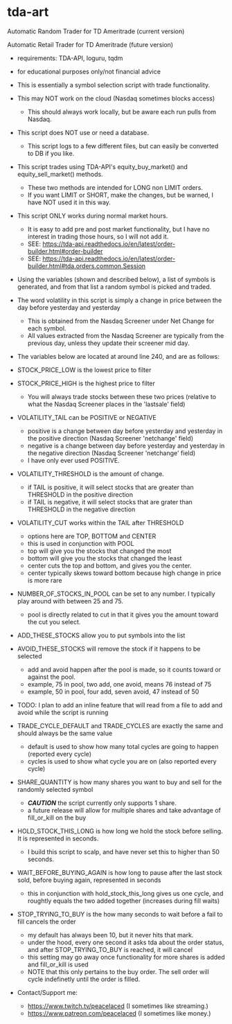 # tda-art

Automatic Random Trader for TD Ameritrade (current version)

Automatic Retail Trader for TD Ameritrade (future version)

- requirements: TDA-API, loguru, tqdm

- for educational purposes only/not financial advice

- This is essentially a symbol selection script with trade functionality.

- This may NOT work on the cloud (Nasdaq sometimes blocks access)
  - This should always work locally, but be aware each run pulls from Nasdaq.

- This script does NOT use or need a database.
  - This script logs to a few different files, but can easily be converted to DB if you like.

- This script trades using TDA-API's equity_buy_market() and equity_sell_market() methods.
  - These two methods are intended for LONG non LIMIT orders.
  - If you want LIMIT or SHORT, make the changes, but be warned, I have NOT used it in this way.

- This script ONLY works during normal market hours. 
  - It is easy to add pre and post market functionality, but I have no interest in trading those hours, so I will not add it.
  - SEE: https://tda-api.readthedocs.io/en/latest/order-builder.html#order-builder
  - SEE: https://tda-api.readthedocs.io/en/latest/order-builder.html#tda.orders.common.Session

- Using the variables (shown and described below), a list of symbols is generated, and from that list a random symbol is picked and traded.

- The word volatility in this script is simply a change in price between the day before yesterday and yesterday
  - This is obtained from the Nasdaq Screener under Net Change for each symbol.
  - All values extracted from the Nasdaq Screener are typically from the previous day, unless they update their screener mid day.

- The variables below are located at around line 240, and are as follows:

- STOCK_PRICE_LOW is the lowest price to filter
- STOCK_PRICE_HIGH is the highest price to filter
  - You will always trade stocks between these two prices (relative to what the Nasdaq Screener places in the 'lastsale' field)

- VOLATILITY_TAIL can be POSITIVE or NEGATIVE
  - positive is a change between day before yesterday and yesterday in the positive direction (Nasdaq Screener 'netchange' field)
  - negative is a change between day before yesterday and yesterday in the negative direction (Nasdaq Screener 'netchange' field)
  - I have only ever used POSITIVE. 

- VOLATILITY_THRESHOLD is the amount of change.
  - if TAIL is positive, it will select stocks that are greater than THRESHOLD in the positive direction
  - if TAIL is negative, it will select stocks that are grater than THRESHOLD in the negative direction

- VOLATILITY_CUT works within the TAIL after THRESHOLD
  - options here are TOP, BOTTOM and CENTER
  - this is used in conjunction with POOL
  - top will give you the stocks that changed the most
  - bottom will give you the stocks that changed the least
  - center cuts the top and bottom, and gives you the center. 
  - center typically skews toward bottom because high change in price is more rare

- NUMBER_OF_STOCKS_IN_POOL can be set to any number. I typically play around with between 25 and 75.
  - pool is directly related to cut in that it gives you the amount toward the cut you select.

- ADD_THESE_STOCKS allow you to put symbols into the list
- AVOID_THESE_STOCKS will remove the stock if it happens to be selected
  - add and avoid happen after the pool is made, so it counts toward or against the pool.
  - example, 75 in pool, two add, one avoid, means 76 instead of 75
  - example, 50 in pool, four add, seven avoid, 47 instead of 50

- TODO: I plan to add an inline feature that will read from a file to add and avoid while the script is running

- TRADE_CYCLE_DEFAULT and TRADE_CYCLES are exactly the same and should always be the same value
  - default is used to show how many total cycles are going to happen (reported every cycle)
  - cycles is used to show what cycle you are on (also reported every cycle)

- SHARE_QUANTITY is how many shares you want to buy and sell for the randomly selected symbol
  - ***CAUTION*** the script currently only supports 1 share.
  - a future release will allow for multiple shares and take advantage of fill_or_kill on the buy

- HOLD_STOCK_THIS_LONG is how long we hold the stock before selling. It is represented in seconds.
  - I build this script to scalp, and have never set this to higher than 50 seconds.

- WAIT_BEFORE_BUYING_AGAIN is how long to pause after the last stock sold, before buying again, represented in seconds
  - this in conjunction with hold_stock_this_long gives us one cycle, and roughtly equals the two added together (increases during fill waits)

- STOP_TRYING_TO_BUY is the how many seconds to wait before a fail to fill cancels the order
  - my default has always been 10, but it never hits that mark. 
  - under the hood, every one second it asks tda about the order status, and after STOP_TRYING_TO_BUY is reached, it will cancel
  - this setting may go away once functionality for more shares is added and fill_or_kill is used
  - NOTE that this only pertains to the buy order. The sell order will cycle indefinetly until the order is filled.

- Contact/Support me:
  - https://www.twitch.tv/peacelaced (I sometimes like streaming.)
  - https://www.patreon.com/peacelaced (I sometimes like money.)
